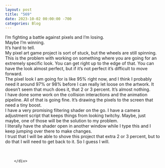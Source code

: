 ```yaml
---
layout: post
title: "569"
date: 2023-10-02 00:00:00 -700
categories: Blog
---
```


<div class="blog-content">
				<div class="paragraph"><span>I&rsquo;m fighting a battle against pixels and I&rsquo;m losing.</span><br><span></span><span>Maybe I&rsquo;m winning.</span><br><span></span><span>It&rsquo;s hard to tell.</span><br><span></span><span>My pixel art game project is sort of stuck, but the wheels are still spinning.</span><br><span></span><span>This is the problem with working on something where you are going for an extremely specific look. You can get right up to the edge of that. You can have the look almost perfect, but if it&rsquo;s not perfect it&rsquo;s difficult to move forward.</span><br><span></span><span>The pixel look I am going for is like 95% right now, and I think I probably need it around 97% or 98% before I can really let loose on the artwork. It doesn&rsquo;t seem that much does it, that 2 or 3 percent. It&rsquo;s almost nothing.</span><br><span></span><span>I have done some work on the collision interactions and the animation pipeline. All of that is going fine. It&rsquo;s drawing the pixels to the screen that need a tiny boost.</span><br><span></span><span>I have a very promising filtering shader on the go. I have a camera adjustment script that keeps things from looking twitchy. Maybe, just maybe, one of those will be the solution to my problem.</span><br><span></span><span>I literally have the shader open in another window while I type this and I keep jumping over there to make changes.</span><br><span></span><span>I trust that I will be able to shove this project that extra 2 or 3 percent, but to do that I will need to get back to it. So I guess I will.</span><br><span></span><br>&#8203;<br></div>

		</div>
        